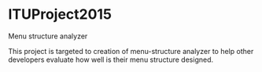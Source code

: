 # ITUProject2015
Menu structure analyzer

This project is targeted to creation of menu-structure analyzer to help other developers evaluate how well is their menu structure designed.
